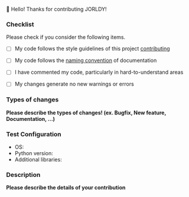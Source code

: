 :star2: Hello! Thanks for contributing JORLDY! 

### Checklist 

Please check if you consider the following items. 

- [ ] My code follows the style guidelines of this project [contributing](https://github.com/kakaoenterprise/JORLDY/blob/master/CONTRIBUTING.md)
- [ ] My code follows the [naming convention](https://github.com/kakaoenterprise/JORLDY/blob/master/docs/Naming_convention.md) of documentation
- [ ] I have commented my code, particularly in hard-to-understand areas
- [ ] My changes generate no new warnings or errors 



### Types of changes 

**Please describe the types of changes! (ex. Bugfix, New feature, Documentation, ...)**



### Test Configuration

- OS: 
- Python version: 
- Additional libraries: 



### Description

**Please describe the details of your contribution**



